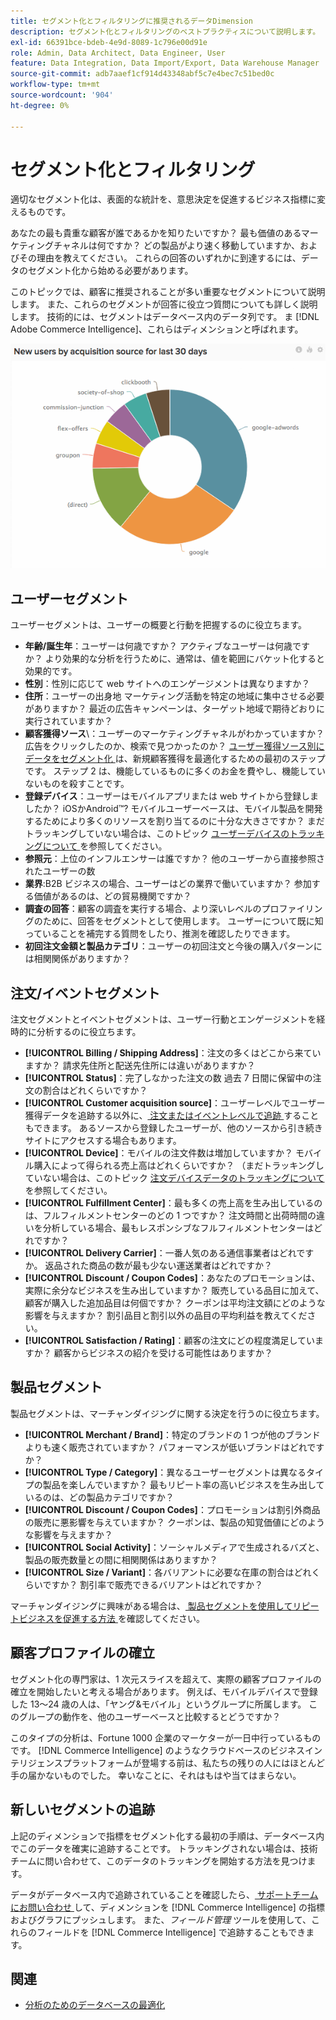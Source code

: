 ```yaml
---
title: セグメント化とフィルタリングに推奨されるデータDimension
description: セグメント化とフィルタリングのベストプラクティスについて説明します。
exl-id: 66391bce-bdeb-4e9d-8089-1c796e00d91e
role: Admin, Data Architect, Data Engineer, User
feature: Data Integration, Data Import/Export, Data Warehouse Manager
source-git-commit: adb7aaef1cf914d43348abf5c7e4bec7c51bed0c
workflow-type: tm+mt
source-wordcount: '904'
ht-degree: 0%

---
```


# セグメント化とフィルタリング

適切なセグメント化は、表面的な統計を、意思決定を促進するビジネス指標に変えるものです。

あなたの最も貴重な顧客が誰であるかを知りたいですか？ 最も価値のあるマーケティングチャネルは何ですか？ どの製品がより速く移動していますか、およびその理由を教えてください。 これらの回答のいずれかに到達するには、データのセグメント化から始める必要があります。

このトピックでは、顧客に推奨されることが多い重要なセグメントについて説明します。 また、これらのセグメントが回答に役立つ質問についても詳しく説明します。 技術的には、セグメントはデータベース内のデータ列です。 ま [!DNL Adobe Commerce Intelligence]、これらはディメンションと呼ばれます。

![](../../mbi/assets/mbi-critical-segments.png)


## ユーザーセグメント

ユーザーセグメントは、ユーザーの概要と行動を把握するのに役立ちます。

* **年齢/誕生年**：ユーザーは何歳ですか？ アクティブなユーザーは何歳ですか？ より効果的な分析を行うために、通常は、値を範囲にバケット化すると効果的です。
* **性別**：性別に応じて web サイトへのエンゲージメントは異なりますか？
* **住所**：ユーザーの出身地 マーケティング活動を特定の地域に集中させる必要がありますか？ 最近の広告キャンペーンは、ターゲット地域で期待どおりに実行されていますか？
* **顧客獲得ソース**\：ユーザーのマーケティングチャネルがわかっていますか？ 広告をクリックしたのか、検索で見つかったのか？ [ ユーザー獲得ソース別にデータをセグメント化 ](../data-analyst/analysis/google-track-user-acq.md) は、新規顧客獲得を最適化するための最初のステップです。 ステップ 2 は、機能しているものに多くのお金を費やし、機能していないものを殺すことです。
* **登録デバイス**：ユーザーはモバイルアプリまたは web サイトから登録しましたか？ iOSかAndroid™? モバイルユーザーベースは、モバイル製品を開発するためにより多くのリソースを割り当てるのに十分な大きさですか？ まだトラッキングしていない場合は、このトピック [ ユーザーデバイスのトラッキングについて ](../data-analyst/analysis/track-usr-dev-browser.md) を参照してください。
* **参照元**：上位のインフルエンサーは誰ですか？ 他のユーザーから直接参照されたユーザーの数
* **業界**:B2B ビジネスの場合、ユーザーはどの業界で働いていますか？ 参加する価値があるのは、どの貿易機関ですか？
* **調査の回答**：顧客の調査を実行する場合、より深いレベルのプロファイリングのために、回答をセグメントとして使用します。 ユーザーについて既に知っていることを補完する質問をしたり、推測を確認したりできます。
* **初回注文金額と製品カテゴリ**：ユーザーの初回注文と今後の購入パターンには相関関係がありますか？

## 注文/イベントセグメント

注文セグメントとイベントセグメントは、ユーザー行動とエンゲージメントを経時的に分析するのに役立ちます。

* **[!UICONTROL Billing / Shipping Address]**：注文の多くはどこから来ていますか？ 請求先住所と配送先住所には違いがありますか？
* **[!UICONTROL Status]**：完了しなかった注文の数 過去 7 日間に保留中の注文の割合はどれくらいですか？
* **[!UICONTROL Customer acquisition source]**：ユーザーレベルでユーザー獲得データを追跡する以外に、[ 注文またはイベントレベルで追跡 ](../data-analyst/analysis/google-track-user-acq.md) することもできます。 あるソースから登録したユーザーが、他のソースから引き続きサイトにアクセスする場合もあります。
* **[!UICONTROL Device]**：モバイルの注文件数は増加していますか？ モバイル購入によって得られる売上高はどれくらいですか？ （まだトラッキングしていない場合は、このトピック [ 注文デバイスデータのトラッキングについて ](../data-analyst/analysis/track-usr-dev-browser.md) を参照してください。
* **[!UICONTROL Fulfillment Center]**：最も多くの売上高を生み出しているのは、フルフィルメントセンターのどの 1 つですか？ 注文時間と出荷時間の違いを分析している場合、最もレスポンシブなフルフィルメントセンターはどれですか？
* **[!UICONTROL Delivery Carrier]**：一番人気のある通信事業者はどれですか。 返品された商品の数が最も少ない運送業者はどれですか？
* **[!UICONTROL Discount / Coupon Codes]**：あなたのプロモーションは、実際に余分なビジネスを生み出していますか？ 販売している品目に加えて、顧客が購入した追加品目は何個ですか？ クーポンは平均注文額にどのような影響を与えますか？ 割引品目と割引以外の品目の平均利益を教えてください。
* **[!UICONTROL Satisfaction / Rating]**：顧客の注文にどの程度満足していますか？ 顧客からビジネスの紹介を受ける可能性はありますか？

## 製品セグメント

製品セグメントは、マーチャンダイジングに関する決定を行うのに役立ちます。

* **[!UICONTROL Merchant / Brand]**：特定のブランドの 1 つが他のブランドよりも速く販売されていますか？ パフォーマンスが低いブランドはどれですか？
* **[!UICONTROL Type / Category]**：異なるユーザーセグメントは異なるタイプの製品を楽しんでいますか？ 最もリピート率の高いビジネスを生み出しているのは、どの製品カテゴリですか？
* **[!UICONTROL Discount / Coupon Codes]**：プロモーションは割引外商品の販売に悪影響を与えていますか？ クーポンは、製品の知覚価値にどのような影響を与えますか？
* **[!UICONTROL Social Activity]**：ソーシャルメディアで生成されるバズと、製品の販売数量との間に相関関係はありますか？
* **[!UICONTROL Size / Variant]**：各バリアントに必要な在庫の割合はどれくらいですか？ 割引率で販売できるバリアントはどれですか？

マーチャンダイジングに興味がある場合は、[ 製品セグメントを使用してリピートビジネスを促進する方法 ](../data-analyst/analysis/most-value-source-channel.md) を確認してください。

## 顧客プロファイルの確立

セグメント化の専門家は、1 次元スライスを超えて、実際の顧客プロファイルの確立を開始したいと考える場合があります。 例えば、モバイルデバイスで登録した 13～24 歳の人は、「ヤング&amp;モバイル」というグループに所属します。 このグループの動作を、他のユーザーベースと比較するとどうですか？

このタイプの分析は、Fortune 1000 企業のマーケターが一日中行っているものです。 [!DNL Commerce Intelligence] のようなクラウドベースのビジネスインテリジェンスプラットフォームが登場する前は、私たちの残りの人にはほとんど手の届かないものでした。 幸いなことに、それはもはや当てはまらない。

## 新しいセグメントの追跡

上記のディメンションで指標をセグメント化する最初の手順は、データベース内でこのデータを確実に追跡することです。 トラッキングされない場合は、技術チームに問い合わせて、このデータのトラッキングを開始する方法を見つけます。

データがデータベース内で追跡されていることを確認したら、[ サポートチームにお問い合わせ ](https://experienceleague.adobe.com/docs/commerce-knowledge-base/kb/troubleshooting/miscellaneous/mbi-service-policies.html?lang=ja) して、ディメンションを [!DNL Commerce Intelligence] の指標およびグラフにプッシュします。 また、*フィールド管理* ツールを使用して、これらのフィールドを [!DNL Commerce Intelligence] で追跡することもできます。

## 関連

* [分析のためのデータベースの最適化](../best-practices/opt-db-analysis.md)
